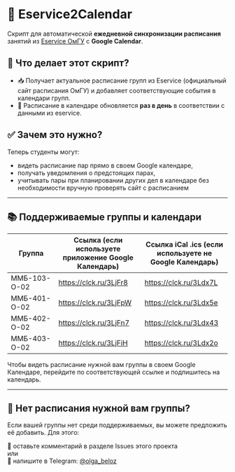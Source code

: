 # 📅 Eservice2Calendar

Скрипт для автоматической **ежедневной синхронизации расписания** занятий из [Eservice ОмГУ](https://eservice.omsu.ru/schedule/#/) с **Google Calendar**.

## 🔧 Что делает этот скрипт?

- 📥 Получает актуальное расписание групп из Eservice (официальный сайт расписания ОмГУ) и добавляет соответствующие события в календари групп.
- 🔄 Расписание в календаре обновляется **раз в день** в соответствии с данными из eservice.

## ✅ Зачем это нужно?

Теперь студенты могут:
- видеть расписание пар прямо в своем Google календаре,
- получать уведомления о предстоящих парах,
- учитывать пары при планировании других дел в календаре без необходимости вручную проверять сайт с расписанием

---

## 📚 Поддерживаемые группы и календари

|    Группа     | Ссылка (если используете приложение Google Календарь)  | Ссылка iCal .ics (если используете **не** Google Календарь) |
|---------------|--------------------------------------------------------|-------------------------------------------------------------|
| ММБ-103-О-02  | https://clck.ru/3LjFr8                                 | https://clck.ru/3Ldx7L                                      |
| ММБ-401-О-02  | https://clck.ru/3LjFpW                                 | https://clck.ru/3Ldx5e                                      |
| ММБ-402-О-02  | https://clck.ru/3LjFn7                                 | https://clck.ru/3Ldx43                                      |
| ММБ-403-О-02  | https://clck.ru/3LjFiH                                 | https://clck.ru/3Ldx2o                                      |

Чтобы видеть расписание нужной вам группы в своем Google Календаре, перейдите по соответствующей ссылке и подпишитесь на календарь.

---

## 🔄 Нет расписания нужной вам группы?

Если вашей группы нет среди поддерживаемых, вы можете предложить её добавить. Для этого:

📌 оставьте комментарий в разделе Issues этого проекта<br>
или<br>
💬 напишите в Telegram: [@olga_beloz](https://t.me/olga_beloz)
